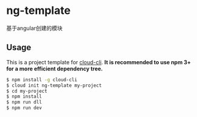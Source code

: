# ng-template
基于angular创建的模块

## Usage

This is a project template for [cloud-cli](https://github.com/cklwblove/cloud-cli). **It is recommended to use npm 3+ for a more efficient dependency tree.**

``` bash
$ npm install -g cloud-cli
$ cloud init ng-template my-project
$ cd my-project
$ npm install
$ npm run dll
$ npm run dev
```
